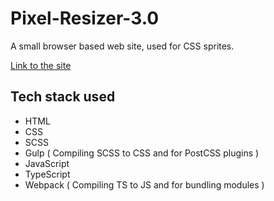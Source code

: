 # Pixel-Resizer-3.0
A small browser based web site, used for CSS sprites.

[Link to the site](https://pixel-resizer.netlify.app/)

## Tech stack used
- HTML
- CSS
- SCSS
- Gulp ( Compiling SCSS to CSS and for PostCSS plugins )
- JavaScript
- TypeScript
- Webpack  ( Compiling TS to JS and for bundling modules )
